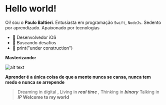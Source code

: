 # Hello world!

Oi!  sou o  **Paulo Baltieri**. 
Entusiasta em programação   `Swift`, `NodeJs`.
Sedento por aprendizado. Apaixonado por tecnologias 

- :star2: Desenvolvedor iOS
-  :rocket:  Buscando desafios 
- :hammer: print("under construction")


**Masterizando:** 

![alt text](https://img.icons8.com/color/96/000000/swift.png)

**Aprender é a única coisa de que a mente nunca se cansa, nunca tem medo e nunca se arrepende**



> Dreaming in digital , 
	Living in   ***real time***  , 
Thinking in ***binary***
Talking in ***IP*** 
**Welcome to my world**
